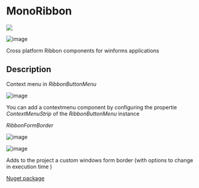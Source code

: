 # MonoRibbon
[![](https://img.shields.io/badge/Nuget-MonoRibbon-blue)](https://www.nuget.org/packages/MonoRibbon/)

![image](https://user-images.githubusercontent.com/19601324/96350200-011b5880-108b-11eb-9d0a-0736dca4f25f.png)

Cross platform Ribbon components for winforms applications 

## Description
Context menu in  *RibbonButtonMenu*

![image](https://user-images.githubusercontent.com/19601324/96350219-1bedcd00-108b-11eb-8282-dc9ccfb66fc9.png)

You can add a contextmenu component by configuring the propertie *ContextMenuStrip* of the *RibbonButtonMenu* instance

*RibbonFormBorder*

![image](https://user-images.githubusercontent.com/19601324/96350231-2b6d1600-108b-11eb-808e-7c658b13a85f.png)

![image](https://user-images.githubusercontent.com/19601324/96350240-43449a00-108b-11eb-810a-2ba104c4d7a8.png)

Adds to the project a custom windows form border (with options to change in execution time )


[Nuget package](https://www.nuget.org/packages/MonoRibbon/)
